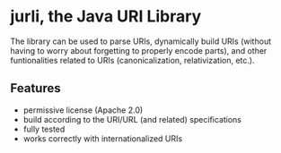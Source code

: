 jurli, the Java URI Library
===========================

The library can be used to parse URIs, dynamically build URIs (without having to worry about forgetting to properly encode parts), and other funtionalities related to URIs (canonicalization, relativization, etc.).

Features
--------
* permissive license (Apache 2.0)
* build according to the URI/URL (and related) specifications
* fully tested
* works correctly with internationalized URIs
